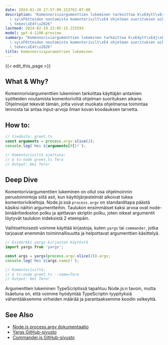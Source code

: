 ```yaml
---
date: 2024-01-20 17:57:09.153762-07:00
description: "Komennoriviargumenttien lukeminen tarkoittaa k\xE4ytt\xE4j\xE4n antamien\
  \ sy\xF6tteiden noutamista komentorivilt\xE4 ohjelman suorituksen aikana. Ohjelmoijat\
  \ tekev\xE4t\u2026"
lastmod: 2024-02-19 22:05:15.225593
model: gpt-4-1106-preview
summary: "Komennoriviargumenttien lukeminen tarkoittaa k\xE4ytt\xE4j\xE4n antamien\
  \ sy\xF6tteiden noutamista komentorivilt\xE4 ohjelman suorituksen aikana. Ohjelmoijat\
  \ tekev\xE4t\u2026"
title: Komennoriviparametrien lukeminen
---
```


{{< edit_this_page >}}

## What & Why?
Komennoriviargumenttien lukeminen tarkoittaa käyttäjän antamien syötteiden noutamista komentoriviltä ohjelman suorituksen aikana. Ohjelmoijat tekevät tämän, jotta voivat muokata ohjelmansa toimintaa lennosta tai antaa input-arvoja ilman kovan koodauksen tarvetta.

## How to:
```TypeScript
// tiedosto: greet.ts
const arguments = process.argv.slice(2);
console.log(`Hei ${arguments[0]}!`);

// Komentoriviltä ajettuna:
// $ ts-node greet.ts Tero
// Output: Hei Tero!
```

## Deep Dive
Komentoriviargumenttien lukeminen on ollut osa ohjelmoinnin perustoimintoja siitä asti, kun käyttöjärjestelmät alkoivat tukea komentorivikieltoja. Node.js:ssä `process.argv` on standarditapa päästä käsiksi näihin argumentteihin. Taulukon ensimmäiset kaksi arvoa ovat node-binääritiedoston polku ja ajettavan skriptin polku, joten oikeat argumentit löytyvät taulukon indeksistä 2 eteenpäin.

Vaihtoehtoisesti voimme käyttää kirjastoja, kuten `yargs` tai `commander`, jotka tarjoavat enemmän toiminnallisuutta ja helpottavat argumenttien käsittelyä.

```TypeScript
// Esimerkki yargs-kirjaston käytöstä
import yargs from 'yargs';

const args = yargs(process.argv.slice(2)).argv;
console.log(`Hei ${args.name}!`);

// Komentoriviltä:
// $ ts-node greet.ts --name=Tero
// Output: Hei Tero!
```

Argumenttien lukeminen TypeScriptissä tapahtuu Node.js:n tavoin, mutta lisäetuna on, että voimme hyödyntää TypeScriptin tyypityksiä vähentääksemme virheiden määrää ja parantaaksemme koodin selkeyttä.

## See Also
- [Node.js process.argv dokumentaatio](https://nodejs.org/docs/latest/api/process.html#process_process_argv)
- [Yargs GitHub-sivusto](https://github.com/yargs/yargs)
- [Commander.js GitHub-sivusto](https://github.com/tj/commander.js)
